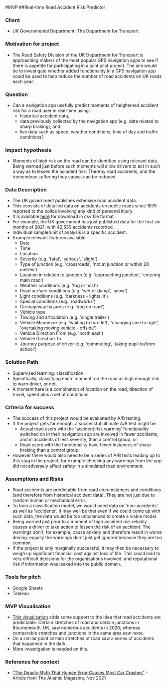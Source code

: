 #MVP
##Real-time Road Accident Risk Predictor

### Client

- UK Governmental Department: The Department for Transport 

### Motivation for project

- The Road Safety Division of the UK Department for Transport is approaching makers of the most popular GPS navigation apps to see if there is appetite for participating in a joint pilot project. The aim would be to investigate whether added functionality in a GPS navigation app could be used to help reduce the number of road accidents on UK roads each year.

### Question
- Can a navigation app usefully predict moments of heightened accident risk for a road user in real-time using:
  - historical accident data,
  - data previously collected by the navigation app (e.g. data related to sharp braking), and
  - live data such as speed, weather conditions, time of day and traffic conditions?

### Impact hypothesis
- Moments of high risk on the road can be identified using relevant data. Being warned just before such moments will allow drivers to act in such a way as to lessen the accident risk. Thereby road accidents, and the tremendous suffering they cause, can be reduced.

### Data Description

 - The UK government publishes extensive road accident data.
 - This consists of detailed data on accidents on public roads since 1979 reported to the police involving any kind of personal injury.
 - It is available [here](https://data.gov.uk/dataset/cb7ae6f0-4be6-4935-9277-47e5ce24a11f/road-safety-data) for download in csv file format 
 - For example, the UK government has just published data for the first six months of 2021, with 42,539 accidents recorded. 
 - Individual sample/unit of analysis is a specific accident.
 - Example relevant features available:
   - Date
   - Time
   - Location
   - Severity (e.g. 'fatal', 'serious', 'slight')
   - Type of junction (e.g. 'crossroads', 'not at junction or within 20 metres')
   - Location in relation to junction (e.g. 'approaching junction', 'entering main road')
   - Weather conditions (e.g. 'fog or mist')
   - Road surface conditions (e.g. 'wet or damp', 'snow')
   - Light conditions (e.g. 'darkness - lights lit')
   - Special conditions (e.g. 'roadworks')
   - Carriageway hazards (e.g. 'dog on road')
   - Vehicle type
   - Towing and articulation (e.g. 'single trailer')
   - Vehicle Manoevre (e.g. 'waiting to turn left', 'changing lane to right', 'overtaking moving vehicle - offside')
   - Vehicle Direction From (e.g. 'north east') 
   - Vehicle Direction To
   - Journey purpose of driver (e.g. 'commuting', 'taking pupil to/from school')
   
### Solution Path
 - Supervised learning: classification. 
 - Specifically, classifying each 'moment' on the road as high enough risk to warn driver, or not. 
 - A moment here is a combination of location on the road, direction of travel, speed plus a set of conditions.

### Criteria for success
- The success of this project would be evaluated by A/B testing.
- If the project gets far enough, a successful ultimate A/B test might be:
  - Actual road users with the 'accident risk warning' functionality switched on in their navigation app are involved in fewer accidents, and in accidents of less severity, than a control group, or: 
  - Road users with the functionality have fewer instances of sharp braking than a control group.
- However there would also need to be a series of A/B tests leading up to this stag in the project, for example checking any warnings from the app did not adversely affect safety in a simulated road environment.

### Assumptions and Risks
- Road accidents are predictable from road circumstances and conditions (and therefore from historical accident data). They are not just due to random human or mechanical error.
- To train a classification model, we would need data on 'non-accidents' as well as 'accidents'. It may well be that even if we could come up with such data, the data would be too unbalanced to create a viable model.
- Being warned just prior to a moment of high accident risk reliably causes a driver to take action to lessen the risk of an accident. The warnings don't, for example, cause anxiety and therefore result in worse driving: equally the warnings don't just get ignored because they are too common.
- If the project is only marginally successful, it may then be necessary to weigh up significant financial cost against loss of life. This could lead to very difficult decisions for the organisations involved; and reputational risk if information was leaked into the public domain.

### Tools for pitch

- Google Sheets
- Tableau

### MVP Visualisation
- [This visualisation](https://public.tableau.com/app/profile/will7441/viz/RoadSafety_16388111470050/RoadAccidents2020-EastDorsetUK) adds some support to the idea that road accidents are predictable. Certain stretches of road and certain junctions in Bournemouth, UK, saw numerous accidents in 2020; whereas comparable stretches and junctions in the same area saw none.
- On a similar point certain stretches of road saw a series of accidents that happened in the dark.
- More investigation is needed on this.

### Reference for context
- ["The Deadly Myth That Human Error Causes Most Car Crashes"](https://www.theatlantic.com/ideas/archive/2021/11/deadly-myth-human-error-causes-most-car-crashes/620808) - Article from The Atlantic Magazine, Nov 2021
